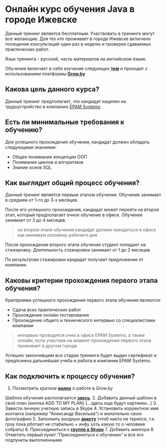 Онлайн курс обучения Java в городе Ижевске
====================

Данный тренинг является бесплатным. Участвовать в тренинге могут все желающие.
Для тех кто проживает в городе Ижевске включено посещение консультаций один раз в неделю и проверка сдаваемых практических работ.

Язык тренинга - русский, часть материалов на английском языке.

Обучение включает в себя изучение следующих **[тем]({{site.baseurl}}/course/content)** и проходит с использованием платформы **[Grow.by](https://grow.by)**

Какова цель данного курса?
---------------------
Данный тренинг предполагает, что кандидат нацелен на трудоустройство в компанию [EPAM Systems](https://www.epam.com)

Есть ли минимальные требования к обучению?
---------------------
Для успешного прохождения обучения, кандидат должен обладать следующими знаниями:
* Общее понимание концепции ООП
* Понимание циклов и алгоритмов
* Знание основ SQL


Как выглядит общий процесс обучения?
---------------------
Данный тренинг является первым этапом обучения. Обучение занимает в среднем от 1-го до 3-х месяцев.

После его успешного прохождения, кандидат может перейти на второй этап, который предполагает очное обучение в офисе. Обучение занимает от 3 до 4 месяцев.

>на втором этапе обучения кандидат должен находиться в офисе как минимум половину рабочего дня

После прохождения второго этапа обучения студент попадает на стажировку. Длительность стажировки занимает от 1 до 2 месяцев.

По результатам стажировки кандидат получает предложение от компании. 



Каковы критерии прохождения первого этапа обучения?
---------------------
Критериями успешного прохождения первого этапа обучения являются:
* Сдача всех практических работ
* Прохождение онлайн тестирования
* Прохождение общего и технического интервью со специалистами компании

>интервью проводится очно в офисе EPAM Systems, а также онлайн, если участник на момент прохождения первого этапа проживает в другом городе

Успешно закончившим все стадии тренинга будет выдан сертификат и предложена дальнейшая учеба и работа в компании EPAM Systems.


Как подключить к процессу обучения?
---------------------
1. Посмотреть краткое **[видео](https://www.youtube.com/watch?v=9q3aOLZ_qII)** о работе в Grow.by

Шаблон обучения располагается **[здесь](https://grow.telescopeai.com/templateView/18199)**.
2. Добавить данный шаблон в свой план (кнопка ADD TO MY PLAN) (...здесь еще будут картинки...)
3. Завести личную учетную запись в Skype
4. Установить корректное имя контакта (например "Александр Васильев") и желательно свою фотографию
5. Заполнить входную **[анкету](https://forms.gle/YewSknjEYrQwdCeMA)** (чтоб никто не терялся, т.к. гроу пока рботает не стабильно + инфу хоть какую то о человеке собрать)
6. Присоединиться к **[группе в Skype](https://join.skype.com/oUPhgVkYZyHX)**
7. Добавить ментора
8. Отметить первый пункт "Присоединиться к обучению" и все его подпункты выполненными


